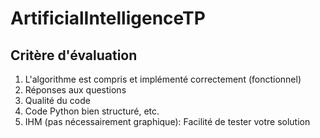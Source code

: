 # ArtificialIntelligenceTP

## Critère d'évaluation
1. L'algorithme est compris et implémenté correctement (fonctionnel)
2. Réponses aux questions
3. Qualité du code
  1. Code Python bien structuré, etc.
  2. IHM (pas nécessairement graphique): Facilité de tester votre solution
